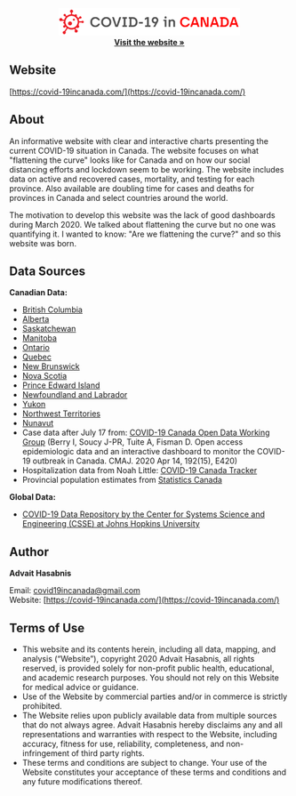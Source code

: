 <p align="center">
  <a href="https://covid-19incanada.com/" target="_blank">
    <img src="src/logo-horizontal.png" alt="Logo" height="50">
  </a>
  <br />
  <a href="https://covid-19incanada.com/" target="_blank"><strong>Visit the website »</strong></a>
  </p>


## Website
[https://covid-19incanada.com/](https://covid-19incanada.com/)


## About
An informative website with clear and interactive charts presenting the current COVID-19 situation in Canada. The website focuses on what "flattening the curve" looks like for Canada and on how our social distancing efforts and lockdown seem to be working. The website includes data on active and recovered cases, mortality, and testing for each province. Also available are doubling time for cases and deaths for provinces in Canada and select countries around the world.

The motivation to develop this website was the lack of good dashboards during March 2020. We talked about flattening the curve but no one was quantifying it. I wanted to know: "Are we flattening the curve?" and so this website was born.

<!-- DATA -->
## Data Sources
<b>Canadian Data:</b>
* <a href="http://www.bccdc.ca/health-info/diseases-conditions/covid-19/data" target="_blank">British Columbia</a>
* <a href="https://covid19stats.alberta.ca/" target="_blank">Alberta</a>
* <a href="https://dashboard.saskatchewan.ca/health-wellness" target="_blank">Saskatchewan</a>
* <a href="https://www.gov.mb.ca/covid19/updates/index.html" target="_blank">Manitoba</a>
* <a href="https://www.ontario.ca/page/how-ontario-is-responding-covid-19#section-0" target="_blank">Ontario</a>
* <a href="https://www.inspq.qc.ca/covid-19/donnees" target="_blank">Quebec</a>
* <a href="https://www2.gnb.ca/content/gnb/en/corporate/promo/covid-19/maps_graphs.html" target="_blank">New Brunswick</a>
* <a href="https://novascotia.ca/coronavirus/data/" target="_blank">Nova Scotia</a>
* <a href="https://www.princeedwardisland.ca/en/topic/covid-19" target="_blank">Prince Edward Island</a>
* <a href="https://covid-19-newfoundland-and-labrador-gnl.hub.arcgis.com/" target="_blank">Newfoundland and Labrador</a>
* <a href="https://yukon.ca/en/case-counts-covid-19" target="_blank">Yukon</a>
* <a href="https://www.gov.nt.ca/covid-19/" target="_blank">Northwest Territories</a>
* <a href="https://www.gov.nu.ca/health/information/covid-19-novel-coronavirus" target="_blank">Nunavut</a>
* Case data after July 17 from: <a href="https://www.cmaj.ca/content/192/15/E420" target="_blank">COVID-19 Canada Open Data Working Group</a> (Berry I, Soucy J-PR, Tuite A, Fisman D. Open access epidemiologic data and an interactive dashboard to monitor the COVID-19 outbreak in Canada. CMAJ. 2020 Apr 14, 192(15), E420)
* Hospitalization data from Noah Little: <a href="https://covid19tracker.ca/" target="_blank">COVID-19 Canada Tracker</a>
* Provincial population estimates from <a href="https://www150.statcan.gc.ca/t1/tbl1/en/tv.action?pid=1710000901" target="_blank">Statistics Canada</a>


<b>Global Data:</b>
* <a href="https://github.com/CSSEGISandData/COVID-19" target="_blank">COVID-19 Data Repository by the Center for Systems Science and Engineering (CSSE) at Johns Hopkins University</a>

<!-- CONTACT -->
## Author
<p><b>Advait Hasabnis</b></p>

Email: [covid19incanada@gmail.com](mailto:covid19incanada@gmail.com)
<br />
Website: [https://covid-19incanada.com/](https://covid-19incanada.com/)

## Terms of Use
* This website and its contents herein, including all data, mapping, and analysis (“Website”), copyright 2020 Advait Hasabnis, all rights reserved, is provided solely for non-profit public health, educational, and academic research purposes. You should not rely on this Website for medical advice or guidance.
* Use of the Website by commercial parties and/or in commerce is strictly prohibited.
* The Website relies upon publicly available data from multiple sources that do not always agree. Advait Hasabnis hereby disclaims any and all representations and warranties with respect to the Website, including accuracy, fitness for use, reliability, completeness, and non-infringement of third party rights.
* These terms and conditions are subject to change. Your use of the Website constitutes your acceptance of these terms and conditions and any future modifications thereof.

<!-- MARKDOWN LINKS & IMAGES -->
[website-shield]: https://img.shields.io/badge/-Website-red?style=flat